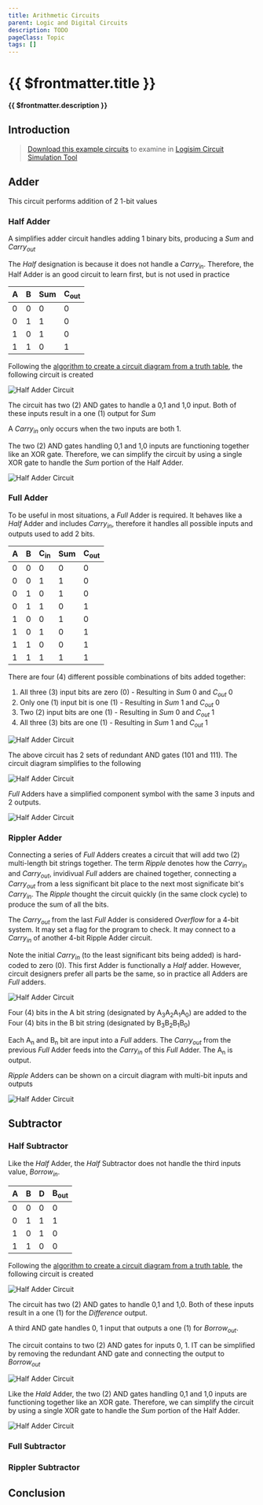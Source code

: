 ```yaml
---
title: Arithmetic Circuits
parent: Logic and Digital Circuits
description: TODO
pageClass: Topic
tags: []
---
```


# {{ $frontmatter.title }}
**{{ $frontmatter.description }}**

<KeyConcepts :ConceptArray= "[
{
  Concept:'Concept 1',
  Details:'Details of concept 1'
},
{  
  Concept:'Concept 2',
  Details:'Details of concept 2' 
}
]" />

## Introduction

> [Download this example circuits](/downloads/Logisim/Arithmetic.circ) to examine in [Logisim Circuit Simulation Tool](http://www.cburch.com/logisim/)

## Adder

This circuit performs addition of 2 1-bit values

### Half Adder

A simplifies adder circuit handles adding 1 binary bits, producing a *Sum* and *Carry<sub>out</sub>*

The *Half* designation is because it does not handle a *Carry<sub>in</sub>*. Therefore, the Half Adder is an good circuit to learn first, but is not used in practice

|A|B|Sum|C<sub>out</sub>|
|-|-|-|-|
|0|0|0|0|
|0|1|1|0|
|1|0|1|0|
|1|1|0|1|

Following the [algorithm to create a circuit diagram from a truth table](DesigningCircuits#truth-table-to-circuit-diagram), the following circuit is created

![Half Adder Circuit](/images/Circuits/Arithmetic_HalfAdder.png)

The circuit has two (2) AND gates to handle a 0,1 and 1,0 input. Both of these inputs result in a one (1) output for *Sum*

A *Carry<sub>in</sub>* only occurs when the two inputs are both 1.

The two (2) AND gates handling 0,1 and 1,0 inputs are functioning together like an XOR gate. Therefore, we can simplify the circuit by using a single XOR gate to handle the *Sum* portion of the Half Adder.

![Half Adder Circuit](/images/Circuits/Arithmetic_HalfAdderXOR.png)

### Full Adder

To be useful in most situations, a *Full* Adder is required. It behaves like a *Half* Adder and includes *Carry<sub>in</sub>*, therefore it handles all possible inputs and outputs used to add 2 bits.

|A|B|C<sub>in</sub>|Sum|C<sub>out</sub>|
|-|-|-|-|-|
|0|0|0|0|0|
|0|0|1|1|0|
|0|1|0|1|0|
|0|1|1|0|1|
|1|0|0|1|0|
|1|0|1|0|1|
|1|1|0|0|1|
|1|1|1|1|1|

There are four (4) different possible combinations of bits added together:
1. All three (3) input bits are zero (0) - Resulting in *Sum* 0 and *C<sub>out</sub>* 0
1. Only one (1) input bit is one (1) - Resulting in *Sum* 1 and *C<sub>out</sub>* 0
1. Two (2) input bits are one (1) - Resulting in *Sum* 0 and *C<sub>out</sub>* 1
1. All three (3) bits are one (1) - Resulting in *Sum* 1 and *C<sub>out</sub>* 1

![Half Adder Circuit](/images/Circuits/Arithmetic_FullAdder.png)

The above circuit has 2 sets of redundant AND gates (101 and 111). The circuit diagram simplifies to the following

![Half Adder Circuit](/images/Circuits/Arithmetic_FullAdderSimple.png)

*Full* Adders have a simplified component symbol with the same 3 inputs and 2 outputs.

![Half Adder Circuit](/images/Circuits/Arithmetic_FullAdderComponent.png)

### Rippler Adder

Connecting a series of *Full* Adders creates a circuit that will add two (2) multi-length bit strings together. The term *Ripple* denotes how the *Carry<sub>in</sub>* and *Carry<sub>out</sub>*, invidivual *Full* adders are chained together, connecting a *Carry<sub>out</sub>* from a less significant bit place to the next most significate bit's *Carry<sub>in</sub>*. The *Ripple* thought the circuit quickly (in the same clock cycle) to produce the sum of all the bits.

The *Carry<sub>out</sub>* from the last *Full* Adder is considered *Overflow* for a 4-bit system. It may set a flag for the program to check. It may connect to a *Carry<sub>in</sub>* of another 4-bit Ripple Adder circuit.

Note the initial *Carry<sub>in</sub>* (to the least significant bits being added) is hard-coded to zero (0). This first Adder is functionally a *Half* adder. However, circuit designers prefer all parts be the same, so in practice all Adders are *Full* adders.

![Half Adder Circuit](/images/Circuits/Arithmetic_RippleAdder.png)

Four (4) bits in the A bit string (designated by A<sub>3</sub>A<sub>2</sub>A<sub>1</sub>A<sub>0</sub>) are added to the Four (4) bits in the B bit string (designated by B<sub>3</sub>B<sub>2</sub>B<sub>1</sub>B<sub>0</sub>)

Each A<sub>n</sub> and B<sub>n</sub> bit are input into a *Full* adders. The *Carry<sub>out</sub>* from the previous *Full* Adder feeds into the *Carry<sub>in</sub>* of this *Full* Adder. The A<sub>n</sub> is output.

*Ripple* Adders can be shown on a circuit diagram with multi-bit inputs and outputs

![Half Adder Circuit](/images/Circuits/Arithmetic_RippleAdderComponent.png)

## Subtractor

### Half Subtractor

Like the *Half* Adder, the *Half* Subtractor does not handle the third inputs value, *Borrow<sub>in</sub>*. 

|A|B|D|B<sub>out</sub>|
|-|-|-|-|
|0|0|0|0|
|0|1|1|1|
|1|0|1|0|
|1|1|0|0|

Following the [algorithm to create a circuit diagram from a truth table](DesigningCircuits#truth-table-to-circuit-diagram), the following circuit is created

![Half Adder Circuit](/images/Circuits/Arithmetic_HalfSubtractor.png)

The circuit has two (2) AND gates to handle 0,1 and 1,0. Both of these inputs result in a one (1) for the *Difference* output.

A third AND gate handles 0, 1 input that outputs a one (1) for *Borrow<sub>out</sub>*.

The circuit contains to two (2) AND gates for inputs 0, 1. IT can be simplified by removing the redundant AND gate and connecting the output to *Borrow<sub>out</sub>*

![Half Adder Circuit](/images/Circuits/Arithmetic_HalfSubtractorSimple.png)

Like the *Hald* Adder, the two (2) AND gates handling 0,1 and 1,0 inputs are functioning together like an XOR gate. Therefore, we can simplify the circuit by using a single XOR gate to handle the *Sum* portion of the Half Adder.

![Half Adder Circuit](/images/Circuits/Arithmetic_HalfSubtractorXOR.png)

### Full Subtractor

### Rippler Subtractor

## Conclusion